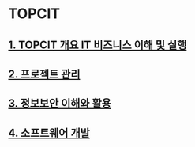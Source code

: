 # TOPCIT

## [1. TOPCIT 개요 IT 비즈니스 이해 및 실행](https://github.com/Kim-Ziho/STUDY_topcit/blob/main/STUDY_TOPCIT_1.md)

## [2. 프로젝트 관리](https://github.com/Kim-Ziho/STUDY_topcit/blob/main/STUDY_TOPCIT_2.md)

## [3. 정보보안 이해와 활용](https://github.com/Kim-Ziho/STUDY_topcit/blob/main/STUDY_TOPCIT_3.md)

## [4. 소프트웨어 개발](https://github.com/Kim-Ziho/STUDY_topcit/blob/main/STUDY_TOPCIT_4.md)

